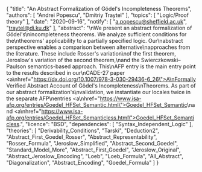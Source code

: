 {
    "title": "An Abstract Formalization of G&ouml;del's Incompleteness Theorems",
    "authors": [
        "Andrei Popescu",
        "Dmitriy Traytel"
    ],
    "topics": [
        "Logic/Proof theory"
    ],
    "date": "2020-09-16",
    "notify": [
        "a.popescu@sheffield.ac.uk",
        "traytel@di.ku.dk"
    ],
    "abstract": "\nWe present an abstract formalization of G&ouml;del's\nincompleteness theorems. We analyze sufficient conditions for the\ntheorems' applicability to a partially specified logic. Our\nabstract perspective enables a comparison between alternative\napproaches from the literature. These include Rosser's variation\nof the first theorem, Jeroslow's variation of the second theorem,\nand the Swierczkowski&ndash;Paulson semantics-based approach. This\nAFP entry is the main entry point to the results described in our\nCADE-27 paper <a\nhref=\"https://dx.doi.org/10.1007/978-3-030-29436-6_26\">A\nFormally Verified Abstract Account of Gödel's Incompleteness\nTheorems</a>.  As part of our abstract formalization's\nvalidation, we instantiate our locales twice in the separate AFP\nentries <a\nhref=\"https://www.isa-afp.org/entries/Goedel_HFSet_Semantic.html\">Goedel_HFSet_Semantic</a>\nand <a\nhref=\"https://www.isa-afp.org/entries/Goedel_HFSet_Semanticless.html\">Goedel_HFSet_Semanticless</a>.",
    "licence": "BSD",
    "dependencies": [
        "Syntax_Independent_Logic"
    ],
    "theories": [
        "Derivability_Conditions",
        "Tarski",
        "Deduction2",
        "Abstract_First_Goedel_Rosser",
        "Abstract_Representability",
        "Rosser_Formula",
        "Jeroslow_Simplified",
        "Abstract_Second_Goedel",
        "Standard_Model_More",
        "Abstract_First_Goedel",
        "Jeroslow_Original",
        "Abstract_Jeroslow_Encoding",
        "Loeb",
        "Loeb_Formula",
        "All_Abstract",
        "Diagonalization",
        "Abstract_Encoding",
        "Goedel_Formula"
    ]
}